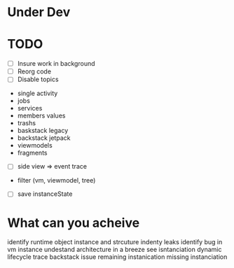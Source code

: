 # Under Dev


# TODO

- [ ] Insure work in background
- [ ] Reorg code
- [ ] Disable topics
 - single activity
 - jobs
 - services
 - members values
 - trashs
 - baskstack legacy
 - backstack jetpack
 - viewmodels
 - fragments
- [ ] side view => event trace
 - filter (vm, viewmodel, tree)
- [ ] save instanceState  
 
 # What can you acheive 
 
 identify runtime object instance and strcuture
 indenty leaks
 identify bug in vm instance
 undestand architecture in a breeze
 see isntanciation dynamic
 lifecycle trace
 backstack issue
 remaining instanication
 missing instanciation
 
 